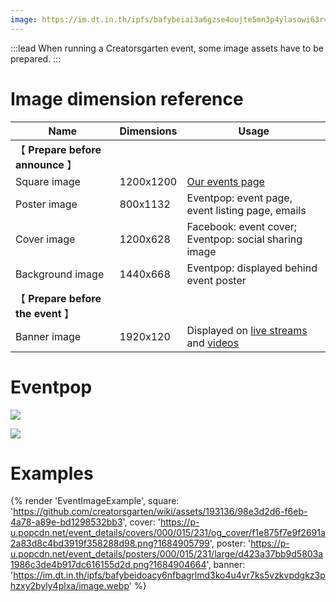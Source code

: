 ```yaml
---
image: https://im.dt.in.th/ipfs/bafybeiai3a6gzse4oujte5mn3p4ylasowi63rvhy3nyycriyqt2dwz3g5q/image.webp
---
```


:::lead
When running a Creatorsgarten event, some image assets have to be prepared.
:::

# Image dimension reference

| Name | Dimensions | Usage |
| ---- | ---------- | ----- |
| 【 **Prepare before announce** 】 | | |
| Square image | 1200x1200 | [Our events page](/events) |
| Poster image | 800x1132 | Eventpop: event page, event listing page, emails |
| Cover image | 1200x628 | Facebook: event cover; Eventpop: social sharing image |
| Background image | 1440x668 | Eventpop: displayed behind event poster |
| 【 **Prepare before the event** 】 | | |
| Banner image | 1920x120 | Displayed on [live streams](https://www.facebook.com/creatorsgarten/live_videos) and [videos](https://www.youtube.com/@creatorsgarten) |

# Eventpop

![](https://im.dt.in.th/ipfs/bafybeicgnmtgdzmg2cg5uhka6xq54yoq7wnufpm3bjjidgivnc3bgu7tri/image.webp)

![](https://im.dt.in.th/ipfs/bafybeihqutqf6iu4tghmrztb2uwvasntatd6cerj6ddb343uoo2lhjmfdu/image.webp)

# Examples

{% render 'EventImageExample',
    square: 'https://github.com/creatorsgarten/wiki/assets/193136/98e3d2d6-f6eb-4a78-a89e-bd1298532bb3',
    cover: 'https://p-u.popcdn.net/event_details/covers/000/015/231/og_cover/f1e875f7e9f2691a2a83d8c4bd3919f358288d98.png?1684905799',
    poster: 'https://p-u.popcdn.net/event_details/posters/000/015/231/large/d423a37bb9d5803a1986c3de4b917dc616155d2d.png?1684904664',
    banner: 'https://im.dt.in.th/ipfs/bafybeidoacy6nfbagrlmd3ko4u4vr7ks5vzkvpdgkz3phzxy2byly4plxa/image.webp' %}